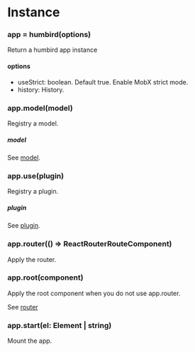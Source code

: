 # Instance

### app = humbird(options)

Return a humbird app instance

#### options

- useStrict: boolean. Default true. Enable MobX strict mode.
- history: History.

### app.model(model)

Registry a model.

##### model

See [model](/concepts/model).

### app.use(plugin)

Registry a plugin.

##### plugin

See [plugin](/concepts/plugin).

### app.router(() => ReactRouterRouteComponent)

Apply the router.

### app.root(component)

Apply the root component when you do not use app.router.

See [router](/concepts/router)

### app.start(el: Element | string)

Mount the app.
